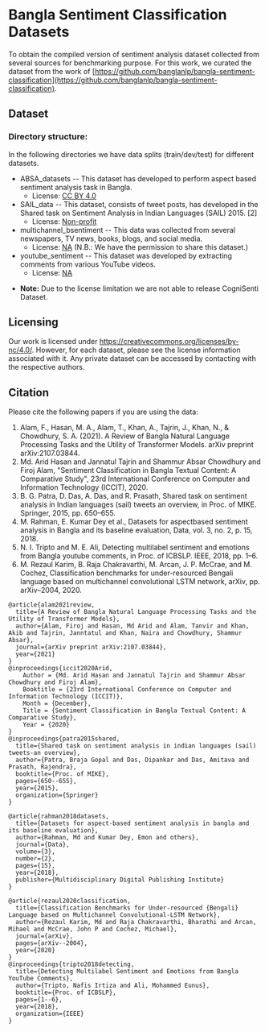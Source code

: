 # Bangla Sentiment Classification Datasets

To obtain the compiled version of sentiment analysis dataset collected from several sources for benchmarking purpose. For this work, we curated the dataset from the work of [https://github.com/banglanlp/bangla-sentiment-classification](https://github.com/banglanlp/bangla-sentiment-classification).

## Dataset

### Directory structure:
In the following directories we have data splits (train/dev/test) for different datasets.

* ABSA_datasets -- This dataset has developed to per­form aspect ­based sentiment analysis task in Bangla.
  - License: [CC BY 4.0](https://creativecommons.org/licenses/by/4.0/)
* SAIL_data -- This dataset, consists of tweet posts, has developed in the Shared task on Sentiment Analysis in Indian Languages (SAIL) 2015. [2]
  - License: [Non-profit](http://amitavadas.com/SAIL/)
* multichannel_bsentiment -- This data was collected from several newspapers, TV news, books, blogs, and social me­dia.
  - License: [NA](https://github.com/rezacsedu/Classification_Benchmarks_Benglai_NLP)
  (N.B.: We have the permission to share this dataset.)
* youtube_sentiment -- This dataset was devel­oped by extracting comments from various YouTube videos.
  - License: [NA](https://www.kaggle.com/nit003/bangla-youtube-sentiment-and-emotion-datasets)
<!-- * consolidated -- all combined dataset from the above data splits -->
* **Note:** Due to the license limitation we are not able to release CogniSenti Dataset.


## Licensing

Our work is licensed under https://creativecommons.org/licenses/by-nc/4.0/. However, for each dataset, please see the license information associated with it. Any private dataset can be accessed by contacting with the respective authors.


## Citation

Please cite the following papers if you are using the data:

1. Alam, F., Hasan, M. A., Alam, T., Khan, A., Tajrin, J., Khan, N., & Chowdhury, S. A. (2021). A Review of Bangla Natural Language Processing Tasks and the Utility of Transformer Models. arXiv preprint arXiv:2107.03844.
2. Md. Arid Hasan and Jannatul Tajrin and Shammur Absar Chowdhury and Firoj Alam, "Sentiment Classification in Bangla Textual Content: A Comparative Study", 23rd International Conference on Computer and Information Technology (ICCIT), 2020.
3. B. G. Patra, D. Das, A. Das, and R. Prasath, Shared task on sentiment analysis in Indian languages (sail) tweets­ an overview, in Proc. of MIKE. Springer, 2015, pp. 650–655.
4. M. Rahman, E. Kumar Dey et al., Datasets for aspect­based sentiment analysis in Bangla and its baseline evaluation, Data, vol. 3, no. 2, p. 15, 2018.
5. N. I. Tripto and M. E. Ali, Detecting multilabel sentiment and emotions from Bangla youtube comments, in Proc. of ICBSLP. IEEE, 2018, pp. 1–6.
6. M. Rezaul Karim, B. Raja Chakravarthi, M. Arcan, J. P. McCrae, and M. Cochez, Classification benchmarks for under­-resourced Bengali language based on multichannel convolutional­ LSTM network, arXiv, pp. arXiv–2004, 2020.

```
@article{alam2021review,
  title={A Review of Bangla Natural Language Processing Tasks and the Utility of Transformer Models},
  author={Alam, Firoj and Hasan, Md Arid and Alam, Tanvir and Khan, Akib and Tajrin, Janntatul and Khan, Naira and Chowdhury, Shammur Absar},
  journal={arXiv preprint arXiv:2107.03844},
  year={2021}
}
@inproceedings{iccit2020Arid,
	Author = {Md. Arid Hasan and Jannatul Tajrin and Shammur Absar Chowdhury and Firoj Alam},
	Booktitle = {23rd International Conference on Computer and Information Technology (ICCIT)},
	Month = {December},
	Title = {Sentiment Classification in Bangla Textual Content: A Comparative Study},
	Year = {2020}
}
@inproceedings{patra2015shared,
  title={Shared task on sentiment analysis in indian languages (sail) tweets-an overview},
  author={Patra, Braja Gopal and Das, Dipankar and Das, Amitava and Prasath, Rajendra},
  booktitle={Proc. of MIKE},
  pages={650--655},
  year={2015},
  organization={Springer}
}

@article{rahman2018datasets,
  title={Datasets for aspect-based sentiment analysis in bangla and its baseline evaluation},
  author={Rahman, Md and Kumar Dey, Emon and others},
  journal={Data},
  volume={3},
  number={2},
  pages={15},
  year={2018},
  publisher={Multidisciplinary Digital Publishing Institute}
}

@article{rezaul2020classification,
  title={Classification Benchmarks for Under-resourced {Bengali} Language based on Multichannel Convolutional-LSTM Network},
  author={Rezaul Karim, Md and Raja Chakravarthi, Bharathi and Arcan, Mihael and McCrae, John P and Cochez, Michael},
  journal={arXiv},
  pages={arXiv--2004},
  year={2020}
}
@inproceedings{tripto2018detecting,
  title={Detecting Multilabel Sentiment and Emotions from Bangla YouTube Comments},
  author={Tripto, Nafis Irtiza and Ali, Mohammed Eunus},
  booktitle={Proc. of ICBSLP},
  pages={1--6},
  year={2018},
  organization={IEEE}
}
```
